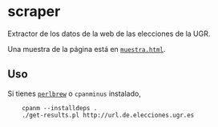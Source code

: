 # scraper

Extractor de los datos de la web de las elecciones de la UGR.

Una muestra de la página está en [`muestra.html`](muestra.html).

## Uso

Si tienes [`perlbrew`](http://perlbrew.pl) o `cpanminus` instalado,

```
	cpanm --installdeps .
	./get-results.pl http://url.de.elecciones.ugr.es
```
